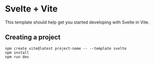 # Svelte + Vite

This template should help get you started developing with Svelte in Vite.

## Creating a project
```
npm create vite@latest project-name -- --template svelte
npm install
npm run dev
```
